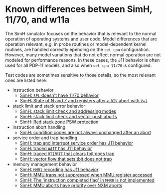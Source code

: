 # Known differences between SimH, 11/70, and w11a

The SimH simulator focuses on the behavior that is relevant to the normal
operation of operating systems and user code. Model differences that are
operation relevant, e.g. in probe routines or model-dependent kernel routines,
are handled correctly epending on the `set cpu` configuration.
However, many model variations that do not effect normal operation are not
modeled for performance reasons. In these cases, the J11 behavior is often used
for all PDP-11 models, and also when `set cpu 11/70` is configured.

Test codes are sometimes sensitive to those details, so the most relevant
ones are listed here:
- instruction behavior
  - [SimH: `SPL` doesn't have 11/70 behavior](simh_diff_spl.md)
  - [SimH: State of N and Z and registers after a `DIV` abort with `V=1`](simh_diff_div_after_v1.md)
- stack limit and stack error behavior
  - [SimH: stack limit check and addressing modes](simh_diff_stklim_amode.md)
  - [SimH: stack limit check and vector push aborts](simh_diff_stklim_vpush.md)
  - [SimH: Red stack zone PSW protection](simh_diff_red_psw.md)
- instruction abort handling
  - [SimH: condition codes are not always unchanged after an abort](simh_diff_cc_and_aborts.md)
- service order and trap handling
  - [SimH: trap and interrupt service order has J11 behavior](simh_diff_service-order.md)
  - [SimH: traced `WAIT` has J11 behavior](simh_diff_traced-wait.md)
  - [SimH: traced `RTI`/`RTT` that clears tbit does trap](simh_diff_traced-rti-rtt.md)
  - [SimH: vector flow that sets tbit does not trap](simh_diff_traced-vector.md)
- memory management behavior
  - [SimH: `MMR1` recording has J11 behavior](simh_diff_mmr1.md)
  - [SimH: MMU traps not suppressed when MMU register accessed](simh_diff_mmu_trap_suppression.md)
  - [SimH: The 'instruction completed flag' in `MMR0` is not implemented](simh_diff_instruction_complete.md)
  - [SimH: MMU aborts have priority over NXM aborts](simh_diff_mmu_nxm_prio.md)
